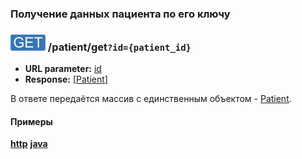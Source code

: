 ### Получение данных пациента по его ключу

### ![GET](../../../img/get.png) /patient/get`?id={patient_id}`
* **URL parameter:** [id](../../../types/types.md#Patient)
* **Response:** [[Patient](../../../types/types.md#Patient)]

В ответе передаётся массив с единственным объектом - [Patient](../../../types/types.md#Patient).


#### Примеры
**[http](examples/get.md)**
**[java](examples/getJava.md)**

